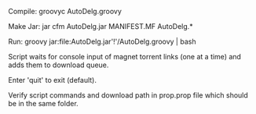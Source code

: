 Compile: groovyc AutoDelg.groovy

Make Jar: jar cfm AutoDelg.jar MANIFEST.MF AutoDelg.*

Run: groovy jar:file:AutoDelg.jar'!'/AutoDelg.groovy | bash

Script waits for console input of magnet torrent links (one at a time) and adds them to download queue.

Enter 'quit' to exit (default).

Verify script commands and download path in prop.prop file which should be in the same folder.
